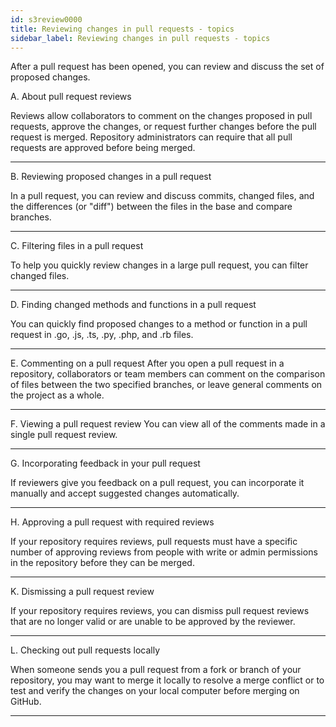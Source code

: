 ```yaml
---
id: s3review0000
title: Reviewing changes in pull requests - topics
sidebar_label: Reviewing changes in pull requests - topics
---
```




After a pull request has been opened, you can review and discuss the set of proposed changes.



A. About pull request reviews

Reviews allow collaborators to comment on the changes proposed in pull requests, approve the changes, or request further changes before the pull request is merged. Repository administrators can require that all pull requests are approved before being merged.

---

B. Reviewing proposed changes in a pull request

In a pull request, you can review and discuss commits, changed files, and the differences (or "diff") between the files in the base and compare branches.

---

C. Filtering files in a pull request

To help you quickly review changes in a large pull request, you can filter changed files.

---

D. Finding changed methods and functions in a pull request

You can quickly find proposed changes to a method or
function in a pull request in .go, .js, .ts, .py, .php, and .rb files.

---

E. Commenting on a pull request
After you open a pull request in a repository, collaborators or team members can comment on the comparison of files between the two specified branches, or leave general comments on the project as a whole.


---

F. Viewing a pull request review
You can view all of the comments made in a single pull request review.



---

G. Incorporating feedback in your pull request

If reviewers give you feedback on a pull request, you can incorporate it manually and accept suggested changes automatically.


---

H. Approving a pull request with required reviews

If your repository requires reviews,
pull requests must have a specific number of approving
reviews from people with write or admin permissions in the repository before they can be merged.



---

K.  Dismissing a pull request review

If your repository requires reviews, you can dismiss
pull request reviews that are no longer valid or are
unable to be approved by the reviewer.


---

L. Checking out pull requests locally

When someone sends you a pull request from a fork or branch of your repository,
you may want to merge it locally to resolve a merge
conflict or to test and verify the changes on your local computer before merging on GitHub.

---
